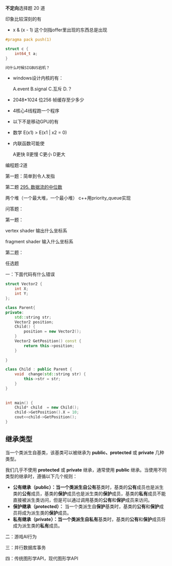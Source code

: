 **不定向**选择题 20 道

印象比较深刻的有

* x & (x - 1) 这个剑指offer里出现的东西总是出现

```c++
#pragma pack push(1)

struct c {
    int64_t a;
}

问什么时候SIGBUS宕机？
```



* windows设计内核的有：

   A.event B.signal C.互斥 D.？

* 2048*1024 位256 帧缓存至少多少

* 4核心4线程跑一个程序

* 以下不是移动GPU的有

* 数学 E(x1) > E(x1 | x2 =  0)  

* 内联函数可能使

  A更快  B更慢 C更小 D更大

编程题:2道

第一题：简单到令人发指

第二题 [295. 数据流的中位数](https://leetcode-cn.com/problems/find-median-from-data-stream/)

两个堆（一个最大堆，一个最小堆） c++用priority_queue实现



问答题：

第一题：

vertex shader 输出什么坐标系

fragment shader 输入什么坐标系



第二题：

任选题

一：下面代码有什么错误

```c++
struct Vector2 {
    int X;
    int Y;
};

class Parent{
private:
	std::string str;
    Vector2 position;
    Child() {
        position = new Vector2();
    }
    Vector2 GetPosition() const {
        return this->position;
    }
    
}

class Child : public Parent {
    void  change(std::string str) {
        this->str = str;
    }
} 
     
    
int main() {
    Child* child  = new Child();
    child->GetPosition().X = 10;
    cout<<child->GetPosition();
}
```



## 继承类型

当一个类派生自基类，该基类可以被继承为 **public、protected** 或 **private** 几种类型。

我们几乎不使用 **protected** 或 **private** 继承，通常使用 **public** 继承。当使用不同类型的继承时，遵循以下几个规则：

- **公有继承（public）：**当一个类派生自**公有**基类时，基类的**公有**成员也是派生类的**公有**成员，基类的**保护**成员也是派生类的**保护**成员，基类的**私有**成员不能直接被派生类访问，但是可以通过调用基类的**公有**和**保护**成员来访问。
- **保护继承（protected）：** 当一个类派生自**保护**基类时，基类的**公有**和**保护**成员将成为派生类的**保护**成员。
- **私有继承（private）：**当一个类派生自**私有**基类时，基类的**公有**和**保护**成员将成为派生类的**私有**成员。



二：游戏AI行为



三：并行数据库事务



四：传统图形学API，现代图形学API